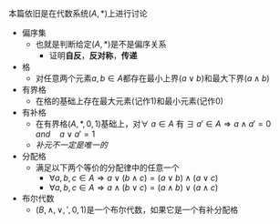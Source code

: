 本篇依旧是在代数系统$(A,*)$上进行讨论

- 偏序集
	- 也就是判断给定$(A,*)$是不是偏序关系
		- 证明**自反**，**反对称**，**传递**
- 格
	- 对任意两个元素$a,b \in A$都存在最小上界($a \lor b$)和最大下界($a \land b$)
- 有界格
	- 在格的基础上存在最大元素(记作$1$)和最小元素(记作$0$)
- 有补格
	- 在有界格$(A,*,0,1)$基础上，对$\forall \ a \in A$ 有 $\exists \ a' \in A \Rightarrow a \land a' = 0 \quad and \quad a \lor a' = 1$ 
	- *补元不一定是唯一的*
- 分配格
	- 满足以下两个等价的分配律中的任意一个
		- $\forall a,b,c \in A \Longrightarrow a\lor(b\land c)=(a\lor b)\land(a\lor c)$ 
		- $\forall a,b,c \in A \Longrightarrow a\land(b\lor c)=(a\land b)\lor(a\land c)$
- 布尔代数
	- $(B,\land,\lor,',0,1)$是一个布尔代数，如果它是一个有补分配格
